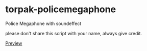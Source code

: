 # torpak-policemegaphone
Police Megaphone with soundeffect

please don't share this script with your name, always give credit.

[Preview](https://youtu.be/a7tDpzkvOD0)
